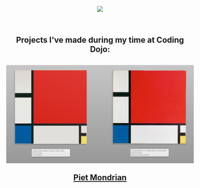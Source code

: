 
<p align="center"><img src="https://user-images.githubusercontent.com/124269000/219446304-8343ece9-0bd9-4f6d-887b-32648d707406.svg" width="700" /></p>
<br>

<h2 align="center"> Projects I've made during my time at Coding Dojo:<h2>

<p align="center"><img src="./Projects/css-html/piet-mondrian/piet3.png" alt="piet3.png" width=700px></p>
<p align="center"><a href="https://github.com/EvanWiorek/Bootcamp-Projects/commit/609648aadd3823c8e719a3efe31514cf64a98972">Piet Mondrian</a></p>

